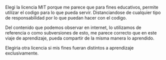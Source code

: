 Elegi la licencia MIT porque me parece que para fines educativos, permite utilizar el codigo para lo que pueda servir.
Distanciandose de cualquier tipo de responsabilidad por lo que puedan hacer con el codigo.

Del contenido que podemos observar en internet, lo utilizamos de referencia o como subversiones de esto, me parece correcto que en 
este viaje de aprendizaje, pueda compartir de la misma manera lo aprendido.

Elegiria otra licencia si mis fines fueran distintos a aprendizaje exclusivamente.